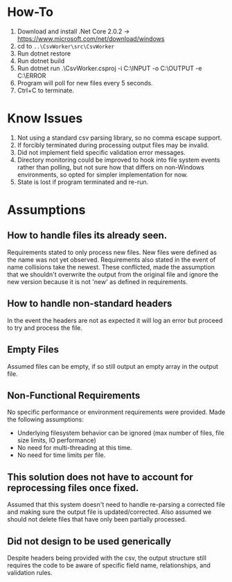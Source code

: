 # How-To

1. Download and install .Net Core 2.0.2 -> https://www.microsoft.com/net/download/windows
1. cd to `..\CsvWorker\src\CsvWorker`
1. Run dotnet restore
1. Run dotnet build
1. Run dotnet run .\CsvWorker.csproj -i C:\INPUT -o C:\OUTPUT -e C:\ERROR
1. Program will poll for new files every 5 seconds.
1. Ctrl+C to terminate.

# Know Issues

1. Not using a standard csv parsing library, so no comma escape support.
1. If forcibly terminated during processing output files may be invalid.
1. Did not implement field specific validation error messages.
1. Directory monitoring could be improved to hook into file system events rather than polling, but not sure how that differs on non-Windows environments, so opted for simpler implementation for now.
1. State is lost if program terminated and re-run.

# Assumptions

## How to handle files its already seen.

Requirements stated to only process new files.
New files were defined as the name was not yet observed.
Requirements also stated in the event of name collisions take the newest.
These conflicted, made the assumption that we shouldn't overwrite the output from the original file and ignore the new version because it is not 'new' as defined in requirements.

## How to handle non-standard headers

In the event the headers are not as expected it will log an error but proceed to try and process the file.

## Empty Files

Assumed files can be empty, if so still output an empty array in the output file.

## Non-Functional Requirements

No specific performance or environment requirements were provided. Made the following assumptions:
- Underlying filesystem behavior can be ignored (max number of files, file size limits, IO performance)
- No need for multi-threading at this time.
- No need for time limits per file.

## This solution does not have to account for reprocessing files once fixed.

Assumed that this system doesn't need to handle re-parsing a corrected file and making sure the output file is updated/corrected. Also assumed we should not delete files that have only been partially processed.

## Did not design to be used generically

Despite headers being provided with the csv, the output structure still requires the code to be aware of specific field name, relationships, and validation rules.


